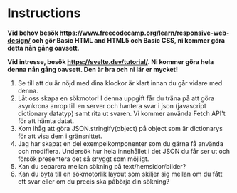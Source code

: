 # Instructions

**Vid behov besök <https://www.freecodecamp.org/learn/responsive-web-design/> och gör Basic HTML and HTML5 och Basic CSS, ni kommer göra detta nån gång oavsett.**

**Vid intresse, besök <https://svelte.dev/tutorial/>. Ni kommer göra hela denna nån gång oavsett. Den är bra och ni lär er mycket!**

1. Se till att du är nöjd med dina klockor är klart innan du går vidare med denna.
2. Låt oss skapa en sökmotor! I denna uppgift får du träna på att göra asynkrona anrop till en server och hantera svar i json (javascript dictionary datatyp) samt rita ut svaren. Vi kommer använda Fetch API't för att hämta datat.
3. Kom ihåg att göra JSON.stringify(object) på object som är dictionarys för att visa dem i gränsnittet.
4. Jag har skapat en del exempelkomponenter som du gärna få använda och modifiera. Undersök hur hela innehållet i det JSON du får ser ut och försök presentera det så snyggt som möjligt.
5. Kan du separera mellan sökning på text/hemsidor/bilder?
6. Kan du byta till en sökmotorlik layout som skiljer sig mellan om du fått ett svar eller om du precis ska påbörja din sökning?


